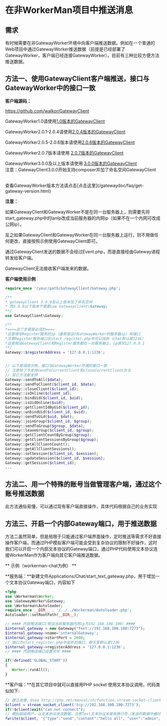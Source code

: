 # 在非WorkerMan项目中推送消息

## 需求
有时候需要在非GatewayWorker环境中向客户端推送数据。例如在一个普通的Web项目中通过GatewayWorker推送数据（前提是已经部署了GatewayWorker，客户端已经连接GatewayWorker）。目前有三种比较方便方法推送数据。

## 方法一、使用GatewayClient客户端推送，接口与GatewayWorker中的接口一致
**客户端源码：**

https://github.com/walkor/GatewayClient


GatewayWorker1.0请使用[1.0版本的GatewayClient](https://github.com/walkor/GatewayClient/releases/tag/v1.0)

GatewayWorker2.0.1-2.0.4请使用[2.0.4版本的GatewayClient](https://github.com/walkor/GatewayClient/releases/tag/2.0.4)

GatewayWorker2.0.5-2.0.6版本请使用[2.0.6版本的GatewayClient](https://github.com/walkor/GatewayClient/releases/tag/2.0.6)

GatewayWorker2.0.7版本请使用 [2.0.7版本的GatewayClient](https://github.com/walkor/GatewayClient/releases/tag/v2.0.7)

GatewayWorker3.0.0及以上版本请使用 [3.0.0版本的GatewayClient](https://github.com/walkor/GatewayClient/releases/tag/v3.0.0)<br>
注意：GatewayClient3.0.0开始支持composer并加了命名空间GatewayClient

<br>
查看GatewayWorker版本方法请点击[点击这里](/gatewaydoc/faq/get-gateway-version.html)

**注意：**

如果GatewayClient和GatewayWorker不是在同一台服务器上，则需要先将start_gateway.php中的lanIp改成当前服务器的内网ip（如果不在一个内网可改成公网ip）。

反之如果GatewayClient和GatewayWorker在同一台服务器上运行，则不用做任何更改，直接按照示例使用GatewayClient即可。

通过GatewayClient发送的数据不会经过Event.php，而是直接经由Gateway进程转发给客户端。

GatewayClient无法接收客户端发来的数据。

 **客户端使用示例**
 ```php
require_once '/your/path/GatewayClient/Gateway.php';

/**
 * gatewayClient 3.0.0及以上版本加了命名空间
 * 而3.0.0以下版本不需要use GatewayClient\Gateway;
 **/
use GatewayClient\Gateway;

/**
 *====这个步骤是必须的====
 *这里填写Register服务的ip（通常是运行GatewayWorker的服务器ip）和端口
 *注意Register服务端口在start_register.php中可以找到（chat默认是1236）
 *这里假设GatewayClient和Register服务都在一台服务器上，ip填写127.0.0.1
 **/
Gateway::$registerAddress = '127.0.0.1:1236';


// 以下是调用示例，接口与GatewayWorker环境的接口一致
// 注意除了不支持sendToCurrentClient和closeCurrentClient方法
// 其它方法都支持
Gateway::sendToAll($data);
Gateway::sendToClient($client_id, $data);
Gateway::closeClient($client_id);
Gateway::isOnline($client_id);
Gateway::bindUid($client_id, $uid);
Gateway::isUidOnline($uid);
Gateway::getClientIdByUid($client_id);
Gateway::unbindUid($client_id, $uid);
Gateway::sendToUid($uid, $dat);
Gateway::joinGroup($client_id, $group);
Gateway::sendToGroup($group, $data);
Gateway::leaveGroup($client_id, $group);
Gateway::getClientCountByGroup($group);
Gateway::getClientSessionsByGroup($group);
Gateway::getAllClientCount();
Gateway::getAllClientSessions();
Gateway::setSession($client_id, $session);
Gateway::updateSession($client_id, $session);
Gateway::getSession($client_id);
...
 ```


## 方法二、用一个特殊的账号当做管理客户端，通过这个账号推送数据

 此方法通俗易懂，可以通过现有客户端直接操作，具体代码根据自己的业务实现


## 方法三、开启一个内部Gateway端口，用于推送数据
 方法二虽然简单，但是局限于只能通过客户端界面操作，定时推送等需求不好直接操作客户端，而通过PHP模拟客户端可能会受到复杂协议的限制不好操作，这时我们可以开启一个内部文本协议的Gateway端口，通过PHP代码使用文本协议连接WorkerMan作为客户端向其它客户端推送数据。

** 示例（workerman-chat为例） **

**服务端：**新建文件Applications/Chat/start_text_gateway.php，用于增加一个文本协议Gateway端口，内容如下

 ```php
<?php
use \Workerman\Worker;
use \GatewayWorker\Gateway;
use \Workerman\Autoloader;
require_once __DIR__ . '/../../Workerman/Autoloader.php';
Autoloader::setRootPath(__DIR__);

// #### 内部推送端口(假设当前服务器内网ip为192.168.100.100) ####
$internal_gateway = new Gateway("Text://192.168.100.100:7273");
$internal_gateway->name='internalGateway';
$internal_gateway->startPort = 2800;
// 端口为start_register.php中监听的端口，聊天室默认是1236
$internal_gateway->registerAddress = '127.0.0.1:1236';
// #### 内部推送端口设置完毕 ####

if(!defined('GLOBAL_START'))
{
    Worker::runAll();
}
 ```

 **客户端：**在其它项目中就可以直接用PHP socket 使用文本协议调用，代码类似如下:
 ```php
// 建立连接，@see http://php.net/manual/zh/function.stream-socket-client.php
$client = stream_socket_client('tcp://192.168.100.100:7273');
if(!$client)exit("can not connect");
// 模拟超级用户，以文本协议发送数据，注意Text文本协议末尾有换行符（发送的数据中最好有能识别超级用户的字段），这样在Event.php中的onMessage方法中便能收到这个数据，然后做相应的处理即可
fwrite($client, '{"type":"send","content":"hello all", "user":"admin", "pass":"******"}'."\n");
 ```



